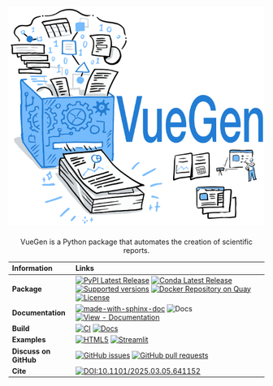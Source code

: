 ## ![VueGen Logo](https://raw.githubusercontent.com/Multiomics-Analytics-Group/vuegen/main/docs/images/vuegen_logo.svg)

<p align="center">
   VueGen is a Python package that automates the creation of scientific reports.
</p>

| Information           | Links                                                                                                                                                                                                                                                                                                                                                                                                                                                                                                                 |
| :-------------------- | :-------------------------------------------------------------------------------------------------------------------------------------------------------------------------------------------------------------------------------------------------------------------------------------------------------------------------------------------------------------------------------------------------------------------------------------------------------------------------------------------------------------------- |
| **Package**           | [![PyPI Latest Release](https://img.shields.io/pypi/v/vuegen.svg)](https://pypi.org/project/vuegen/) [![Conda Latest Release](https://img.shields.io/conda/v/bioconda/vuegen.svg)](https://anaconda.org/bioconda/vuegen) [![Supported versions](https://img.shields.io/pypi/pyversions/vuegen.svg)](https://pypi.org/project/vuegen/) [![Docker Repository on Quay](https://quay.io/repository/dtu_biosustain_dsp/vuegen/status "Docker Repository on Quay")](https://quay.io/repository/dtu_biosustain_dsp/vuegen) [![License](https://img.shields.io/github/license/Multiomics-Analytics-Group/vuegen)](https://github.com/Multiomics-Analytics-Group/vuegen/blob/main/LICENSE) |
| **Documentation**     | [![made-with-sphinx-doc](https://img.shields.io/badge/Made%20with-Sphinx-1f425f.svg)](https://www.sphinx-doc.org/) ![Docs](https://readthedocs.org/projects/vuegen/badge/?style=flat) [![View - Documentation](https://img.shields.io/badge/view-Documentation-blue?style=flat)](https://vuegen.readthedocs.io/)                                                                                                                                                                                                                         |
| **Build**             | [![CI](https://github.com/Multiomics-Analytics-Group/vuegen/actions/workflows/cdci.yml/badge.svg)](https://github.com/Multiomics-Analytics-Group/vuegen/actions/workflows/cdci.yml) [![Docs](https://github.com/Multiomics-Analytics-Group/vuegen/actions/workflows/docs.yml/badge.svg)](https://github.com/Multiomics-Analytics-Group/vuegen/actions/workflows/docs.yml)                                                                                                                                                                                                                                                                                        |
| **Examples**          | [![HTML5](https://img.shields.io/badge/html5-%23E34F26.svg?style=for-the-badge&logo=html5&logoColor=white)](https://multiomics-analytics-group.github.io/vuegen/) [![Streamlit](https://img.shields.io/badge/Streamlit-%23FE4B4B.svg?style=for-the-badge&logo=streamlit&logoColor=white)](https://earth-microbiome-vuegen-demo.streamlit.app/)                                                                                                                                                                                                                                                       |
| **Discuss on GitHub** | [![GitHub issues](https://img.shields.io/github/issues/Multiomics-Analytics-Group/vuegen)](https://github.com/Multiomics-Analytics-Group/vuegen/issues) [![GitHub pull requests](https://img.shields.io/github/issues-pr/Multiomics-Analytics-Group/vuegen)](https://github.com/Multiomics-Analytics-Group/vuegen/pulls)                                                                                                                                                                                                                                                                                                        |
| **Cite**              | [![DOI:10.1101/2025.03.05.641152](https://img.shields.io/badge/DOI-10.1101/2025.03.05.641152-B31B1B.svg)](https://doi.org/10.1101/2025.03.05.641152)                                                                                                                                                                                                                                                                                                                                                                                            |